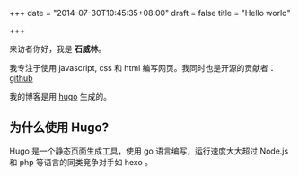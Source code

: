 +++
date = "2014-07-30T10:45:35+08:00"
draft = false
title = "Hello world"

+++

来访者你好，我是 **石威林**。  

我专注于使用 javascript, css 和 html 编写网页。我同时也是开源的贡献者：
[github](https://github.com/steambap)

我的博客是用 [hugo](https://gohugo.io) 生成的。

## 为什么使用 Hugo?
Hugo 是一个静态页面生成工具，使用 go 语言编写，运行速度大大超过 Node.js 和 php 等语言的同类竞争对手如 hexo 。
